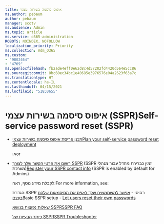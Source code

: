```yaml
---
title: איפוס סיסמה בשירות עצמי
ms.author: pebaum
author: pebaum
manager: scotv
ms.audience: Admin
ms.topic: article
ms.service: o365-administration
ROBOTS: NOINDEX, NOFOLLOW
localization_priority: Priority
ms.collection: Adm_O365
ms.custom:
- "9002464"
- "4769"
ms.openlocfilehash: fb2ade4eff0e62d8c4d57202fd4420d564e5cc86
ms.sourcegitcommit: 8bc60ec34bc1e40685e3976576e04a2623f63a7c
ms.translationtype: HT
ms.contentlocale: he-IL
ms.lasthandoff: 04/15/2021
ms.locfileid: "51830655"
---
```

# <a name="self-service-password-reset-sspr"></a><span data-ttu-id="de586-102">איפוס סיסמה בשירות עצמי (SSPR)</span><span class="sxs-lookup"><span data-stu-id="de586-102">Self-service password reset (SSPR)</span></span>

- [<span data-ttu-id="de586-103">תכנן פריסת איפוס סיסמה בשירות עצמי</span><span class="sxs-lookup"><span data-stu-id="de586-103">Plan your self-service password reset deployment</span></span>](https://go.microsoft.com/fwlink/?linkid=2142944)  

    <span data-ttu-id="de586-104">או</span><span class="sxs-lookup"><span data-stu-id="de586-104">or</span></span>
- <span data-ttu-id="de586-105">[רשום את פרטי הקשר שלך לצורך SSPR](https://go.microsoft.com/fwlink/?linkid=849451) ‏(SSPR זמין כברירת מחדל עבור מנהלי מערכת)</span><span class="sxs-lookup"><span data-stu-id="de586-105">[Register your SSPR contact info](https://go.microsoft.com/fwlink/?linkid=849451) (SSPR is enabled by default for Admins)</span></span>

    <span data-ttu-id="de586-106">לקבלת מידע נוסף, ראה:</span><span class="sxs-lookup"><span data-stu-id="de586-106">For more information, see:</span></span>

    <span data-ttu-id="de586-107">הגדרת SSPR בסיסי - [אפשר למשתמשים שלך לאפס את הסיסמאות שלהם בעצם](https://docs.microsoft.com/microsoft-365/admin/add-users/let-users-reset-passwords)</span><span class="sxs-lookup"><span data-stu-id="de586-107">Basic SSPR setup - [Let users reset their own passwords](https://docs.microsoft.com/microsoft-365/admin/add-users/let-users-reset-passwords)</span></span>

    [<span data-ttu-id="de586-108">שאלות נפוצות בנושא SSPR</span><span class="sxs-lookup"><span data-stu-id="de586-108">SSPR FAQ</span></span>](https://docs.microsoft.com/azure/active-directory/authentication/active-directory-passwords-faq)

    [<span data-ttu-id="de586-109">פותר הבעיות של SSPR</span><span class="sxs-lookup"><span data-stu-id="de586-109">SSPR Troubleshooter</span></span>](https://docs.microsoft.com/azure/active-directory/authentication/active-directory-passwords-troubleshoot)
